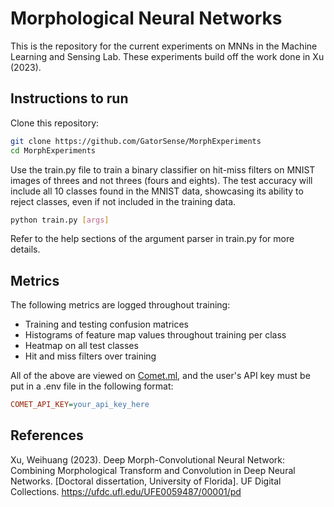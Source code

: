 # Morphological Neural Networks

This is the repository for the current experiments on MNNs in the Machine Learning and Sensing Lab. These experiments build off the work done in Xu (2023).

## Instructions to run

Clone this repository:
```bash
git clone https://github.com/GatorSense/MorphExperiments
cd MorphExperiments
```

Use the train.py file to train a binary classifier on hit-miss filters on MNIST images of threes and not threes (fours and eights). The test accuracy will include all 10 classes found in the MNIST data, showcasing its ability to reject classes, even if not included in the training data.

```bash
python train.py [args]
```

Refer to the help sections of the argument parser in train.py for more details.

## Metrics

The following metrics are logged throughout training:
  - Training and testing confusion matrices
  - Histograms of feature map values throughout training per class
  - Heatmap on all test classes
  - Hit and miss filters over training

All of the above are viewed on [Comet.ml](https://www.comet.ml), and the user's API key must be put in a .env file in the following format:

```ini
COMET_API_KEY=your_api_key_here
```

## References
Xu, Weihuang (2023). Deep Morph-Convolutional Neural Network: Combining Morphological Transform and Convolution in Deep Neural Networks. [Doctoral dissertation, University of Florida]. UF Digital Collections. https://ufdc.ufl.edu/UFE0059487/00001/pd
